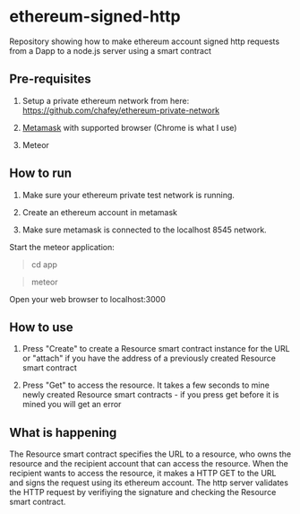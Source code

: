 # ethereum-signed-http
Repository showing how to make ethereum account signed http requests from a Dapp
to a node.js server using a smart contract

Pre-requisites
--------------

1) Setup a private ethereum network from here: https://github.com/chafey/ethereum-private-network

2) [Metamask](https://metamask.io/) with supported browser (Chrome is what I use)

3) Meteor

How to run
----------

1) Make sure your ethereum private test network is running.  

2) Create an ethereum account in metamask

3) Make sure metamask is connected to the localhost 8545 network.  

Start the meteor application:

> cd app

> meteor

Open your web browser to localhost:3000

How to use
----------

1) Press "Create" to create a Resource smart contract instance for the
   URL or "attach" if you have the address of a previously created
   Resource smart contract

2) Press "Get" to access the resource.  It takes a few seconds to mine
   newly created Resource smart contracts - if you press get before it is
   mined you will get an error


What is happening
-----------------

The Resource smart contract specifies the URL to a resource, who owns the
resource and the recipient account that can access the resource.  When the
recipient wants to access the resource, it makes a HTTP GET to the URL
and signs the request using its ethereum account.  The http server validates
the HTTP request by verifiying the signature and checking the Resource
smart contract.
